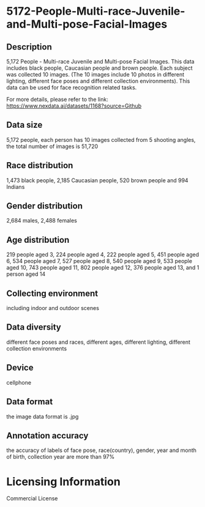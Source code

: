 # 5172-People-Multi-race-Juvenile-and-Multi-pose-Facial-Images

## Description
5,172 People - Multi-race Juvenile and Multi-pose Facial Images. This data includes black people, Caucasian people and brown people. Each subject was collected 10 images. (The 10 images include 10 photos in different lighting, different face poses and different collection environments). This data can be used for face recognition related tasks.

For more details, please refer to the link: https://www.nexdata.ai/datasets/1168?source=Github


## Data size
5,172 people, each person has 10 images collected from 5 shooting angles, the total number of images is 51,720
## Race distribution
1,473 black people, 2,185 Caucasian people, 520 brown people and 994 Indians
## Gender distribution
2,684 males, 2,488 females
## Age distribution
219 people aged 3, 224 people aged 4, 222 people aged 5, 451 people aged 6, 534 people aged 7, 527 people aged 8, 540 people aged 9, 533 people aged 10, 743 people aged 11, 802 people aged 12, 376 people aged 13, and 1 person aged 14
## Collecting environment
including indoor and outdoor scenes
## Data diversity
different face poses and races, different ages, different lighting, different collection environments
## Device
cellphone
## Data format
the image data format is .jpg
## Annotation accuracy
the accuracy of labels of face pose, race(country), gender, year and month of birth, collection year are more than 97%
# Licensing Information
Commercial License
